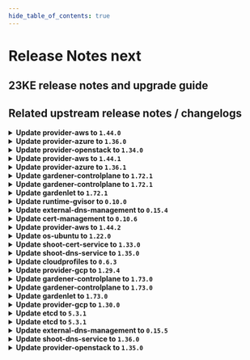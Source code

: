 ```yaml
---
hide_table_of_contents: true
---
```


# Release Notes next

## 23KE release notes and upgrade guide

## Related upstream release notes / changelogs


<details>
<summary><b>Update provider-aws to <code>1.44.0</code></b></summary>

# [gardener-extension-provider-aws]
## ✨ New Features
* *[USER]* Enable awslabs/volume-modifier-for-k8s by default ([gardener/gardener-extension-provider-aws#754](https://github.com/gardener/gardener-extension-provider-aws/pull/754), [@kon-angelo](https://github.com/kon-angelo))
* *[OPERATOR]* Flow-based infrastructure reconciliation without Terraformer ([gardener/gardener-extension-provider-aws#603](https://github.com/gardener/gardener-extension-provider-aws/pull/603), [@MartinWeindel](https://github.com/MartinWeindel))
## 🐛 Bug Fixes
* *[OPERATOR]* Allow patching events for aws-custom-route-controller ([gardener/gardener-extension-provider-aws#742](https://github.com/gardener/gardener-extension-provider-aws/pull/742), [@MartinWeindel](https://github.com/MartinWeindel))
## 📖 Documentation
* *[DEPENDENCY]* The flags which went out-of-support in MCM v0.49.0 have been cleaned up from MCM deployment yaml. ([gardener/gardener-extension-provider-aws#739](https://github.com/gardener/gardener-extension-provider-aws/pull/739), [@himanshu-kun](https://github.com/himanshu-kun))
## 🏃 Others
* *[OPERATOR]* Block public access for newly created S3 buckets. ([gardener/gardener-extension-provider-aws#738](https://github.com/gardener/gardener-extension-provider-aws/pull/738), [@shreyas-s-rao](https://github.com/shreyas-s-rao))
* *[OPERATOR]* The admission/validation component is now adapted such that it works well in garden cluster with enabled `NetworkPolicy` protection (default since `gardener/gardener@v1.71` when garden cluster is managed by `gardener-operator`). ([gardener/gardener-extension-provider-aws#747](https://github.com/gardener/gardener-extension-provider-aws/pull/747), [@rfranzke](https://github.com/rfranzke))
* *[OPERATOR]* Update go to `v1.20.4` ([gardener/gardener-extension-provider-aws#753](https://github.com/gardener/gardener-extension-provider-aws/pull/753), [@kon-angelo](https://github.com/kon-angelo))
* *[OPERATOR]* Update ebs driver to `v1.19.0` ([gardener/gardener-extension-provider-aws#754](https://github.com/gardener/gardener-extension-provider-aws/pull/754), [@kon-angelo](https://github.com/kon-angelo))
* *[OPERATOR]* The following images have been updated: ([gardener/gardener-extension-provider-aws#757](https://github.com/gardener/gardener-extension-provider-aws/pull/757), [@dkistner](https://github.com/dkistner))
  * mtu-customizer: alpine:3.16.2  → alpine:3.18.0
* *[OPERATOR]* provider-aws does now define proper `create` and `delete` timeouts for `aws_internet_gateway`. Now, these timeouts are aligned with the terraformer's timeout. Previously the timeouts were not aligned and provider-aws was not able to properly report the `aws_internet_gateway` related error. ([gardener/gardener-extension-provider-aws#761](https://github.com/gardener/gardener-extension-provider-aws/pull/761), [@ialidzhikov](https://github.com/ialidzhikov))
* *[DEPENDENCY]* The following dependency is updated: ([gardener/gardener-extension-provider-aws#749](https://github.com/gardener/gardener-extension-provider-aws/pull/749), [@shafeeqes](https://github.com/shafeeqes))
  * github.com/gardener/gardener: v1.67.1 -> v1.71.0
  * k8s.io/* : v0.26.2 -> v0.26.3
  * sigs.k8s.io/controller-runtime: v0.14.5-> v0.14.6
# [aws-custom-route-controller]
## 🏃 Others
* *[OPERATOR]* Update builder image from `golang:1.20.2` to `golang:1.20.4` ([gardener/aws-custom-route-controller#14](https://github.com/gardener/aws-custom-route-controller/pull/14), [@MartinWeindel](https://github.com/MartinWeindel))
* *[OPERATOR]* updated kubernetes dependencies from `v0.25.4` to `v0.26.4` ([gardener/aws-custom-route-controller#15](https://github.com/gardener/aws-custom-route-controller/pull/15), [@MartinWeindel](https://github.com/MartinWeindel))
* *[OPERATOR]* improved timestamp format for JSON logging; added command-line options for log level and format. ([gardener/aws-custom-route-controller#15](https://github.com/gardener/aws-custom-route-controller/pull/15), [@MartinWeindel](https://github.com/MartinWeindel))
# [machine-controller-manager]
## ⚠️ Breaking Changes
* *[OPERATOR]* Removal of the following flags (and corresponding fields in associated structs): 'machine-creation-timeout' 'machine-drain-timeout', 'machine-pv-detach-timeout', 'machine-health-timeout=10m', 'machine-safety-apiserver-statuscheck-timeout', 'machine-safety-apiserver-statuscheck-period', 'machine-safety-orphan-vms-period', 'machine-max-evict-retries', 'node-conditions', 'bootstrap-token-auth-extra-groups', 'delete-migrated-machine-class'. The MCM no longer accepts these flags since these are options handled by the Machine Controller invoked by platform specific provider launchers. ([gardener/machine-controller-manager#769](https://github.com/gardener/machine-controller-manager/pull/769), [@elankath](https://github.com/elankath))
* *[DEVELOPER]* Deletion of 'Driver.GenerateMachineClassForMigration'. Providers need to adapt to this. ([gardener/machine-controller-manager#769](https://github.com/gardener/machine-controller-manager/pull/769), [@elankath](https://github.com/elankath))
## ✨ New Features
* *[USER]* Machine object won't turn from `Pending`  to `Running` state if `node.gardener.cloud/critical-components-not-ready` taint is there on the corresponding node. ([gardener/machine-controller-manager#778](https://github.com/gardener/machine-controller-manager/pull/778), [@SimonKienzler](https://github.com/SimonKienzler))
## 🐛 Bug Fixes
* *[USER]* An edge case where all the machineSets were scaled down to zero has been dealt with. ([gardener/machine-controller-manager#803](https://github.com/gardener/machine-controller-manager/pull/803), [@himanshu-kun](https://github.com/himanshu-kun))
* *[USER]* Fix a bug in the bootstrap token creation that caused node to not be able to join the cluster due to an expired bootstrap token. ([gardener/machine-controller-manager#773](https://github.com/gardener/machine-controller-manager/pull/773), [@schrodit](https://github.com/schrodit))
* *[USER]* An edge case where all the machineSets were scaled down to zero has been dealt with. ([gardener/machine-controller-manager#804](https://github.com/gardener/machine-controller-manager/pull/804), [@himanshu-kun](https://github.com/himanshu-kun))
* *[USER]* An edge case where outdated DesiredReplicas annotation blocked a rolling update is fixed. ([gardener/machine-controller-manager#822](https://github.com/gardener/machine-controller-manager/pull/822), [@rishabh-11](https://github.com/rishabh-11))
* *[OPERATOR]* An issue causing nil pointer panic on scaleup of the machinedeployment along with trigger of rolling update, is fixed ([gardener/machine-controller-manager#817](https://github.com/gardener/machine-controller-manager/pull/817), [@himanshu-kun](https://github.com/himanshu-kun))
## 📖 Documentation
* *[DEVELOPER]* Added proposal for hot-update of resources (instance/Nic/Disk) ([gardener/machine-controller-manager#761](https://github.com/gardener/machine-controller-manager/pull/761), [@himanshu-kun](https://github.com/himanshu-kun))
## 🏃 Others
* *[OPERATOR]* `CrashloopBackoff` machines will turn to `Running` quicker ([gardener/machine-controller-manager#806](https://github.com/gardener/machine-controller-manager/pull/806), [@rishabh-11](https://github.com/rishabh-11))
* *[OPERATOR]* CVE categorization for MCM has been added. ([gardener/machine-controller-manager#791](https://github.com/gardener/machine-controller-manager/pull/791), [@dkistner](https://github.com/dkistner))
* *[DEVELOPER]* The API generation now works again. Previously the API docs was generated to a location that was ignored by git and other API docs file was maintained. ([gardener/machine-controller-manager#800](https://github.com/gardener/machine-controller-manager/pull/800), [@ialidzhikov](https://github.com/ialidzhikov))
* *[DEVELOPER]* Bump `k8s.io/*` dependencies to v1.26.2 ([gardener/machine-controller-manager#792](https://github.com/gardener/machine-controller-manager/pull/792), [@afritzler](https://github.com/afritzler))
# [machine-controller-manager-provider-aws]
## ⚠️ Breaking Changes
* *[OPERATOR]* Support for migration of machineClass is dropped by the mcm-provider ([gardener/machine-controller-manager-provider-aws#118](https://github.com/gardener/machine-controller-manager-provider-aws/pull/118), [@himanshu-kun](https://github.com/himanshu-kun))
## 🐛 Bug Fixes
* *[OPERATOR]* Fix handling of capacity reservations in `MachineClass` that prevented correct scale up ([gardener/machine-controller-manager-provider-aws#115](https://github.com/gardener/machine-controller-manager-provider-aws/pull/115), [@saley89](https://github.com/saley89))
## 🏃 Others
* *[OPERATOR]* Updated golang version to 1.20.4 ([gardener/machine-controller-manager-provider-aws#121](https://github.com/gardener/machine-controller-manager-provider-aws/pull/121), [@rishabh-11](https://github.com/rishabh-11))
* *[DEPENDENCY]* upgraded dependency: ([gardener/machine-controller-manager-provider-aws#118](https://github.com/gardener/machine-controller-manager-provider-aws/pull/118), [@himanshu-kun](https://github.com/himanshu-kun))
  * github.com/gardener/machine-controller-manager -> v0.49.1
# [terraformer]
## 🏃 Others
* *[OPERATOR]* Update alpine base image to `v3.17.3` ([gardener/terraformer#136](https://github.com/gardener/terraformer/pull/136), [@kon-angelo](https://github.com/kon-angelo))
* *[OPERATOR]* Terrafomer base image has been updated from `alpine:3.17.2` to `alpine:3.18.0` ([gardener/terraformer#137](https://github.com/gardener/terraformer/pull/137), [@MartinWeindel](https://github.com/MartinWeindel))
* *[OPERATOR]* Builder base image has been updated from `golang:1.19.6` to `golang:1.20.4` ([gardener/terraformer#137](https://github.com/gardener/terraformer/pull/137), [@MartinWeindel](https://github.com/MartinWeindel))
* *[OPERATOR]* Gardener dependency has been updated from `v1.59.1` to `v1.71.2` ([gardener/terraformer#137](https://github.com/gardener/terraformer/pull/137), [@MartinWeindel](https://github.com/MartinWeindel))

</details>

<details>
<summary><b>Update provider-azure to <code>1.36.0</code></b></summary>

# [gardener-extension-provider-azure]
## 📖 Documentation
* *[DEPENDENCY]* The flags which went out-of-support in MCM v0.49.0 have been cleaned up from MCM deployment yaml. ([gardener/gardener-extension-provider-azure#674](https://github.com/gardener/gardener-extension-provider-azure/pull/674), [@himanshu-kun](https://github.com/himanshu-kun))
## 🏃 Others
* *[OPERATOR]* The admission/validation component is now adapted such that it works well in garden cluster with enabled `NetworkPolicy` protection (default since `gardener/gardener@v1.71` when garden cluster is managed by `gardener-operator`). ([gardener/gardener-extension-provider-azure#683](https://github.com/gardener/gardener-extension-provider-azure/pull/683), [@rfranzke](https://github.com/rfranzke))
* *[OPERATOR]* The following dependency has been updated: ([gardener/gardener-extension-provider-azure#685](https://github.com/gardener/gardener-extension-provider-azure/pull/685), [@acumino](https://github.com/acumino))
  * github.com/gardener/gardener 1.67.1 -> 1.70.2
* *[OPERATOR]* Update golang to `v1.20.4` ([gardener/gardener-extension-provider-azure#690](https://github.com/gardener/gardener-extension-provider-azure/pull/690), [@kon-angelo](https://github.com/kon-angelo))
* *[OPERATOR]* Update cloud-controller-manager `v1.24.17` -> `v1.24.20` ([gardener/gardener-extension-provider-azure#691](https://github.com/gardener/gardener-extension-provider-azure/pull/691), [@kon-angelo](https://github.com/kon-angelo))
* *[OPERATOR]* Update cloud-controller-manager `v1.25.11` -> `v1.25.14` ([gardener/gardener-extension-provider-azure#691](https://github.com/gardener/gardener-extension-provider-azure/pull/691), [@kon-angelo](https://github.com/kon-angelo))
* *[OPERATOR]* Update cloud-controller-manager `v1.26.7` -> `v1.26.10` ([gardener/gardener-extension-provider-azure#691](https://github.com/gardener/gardener-extension-provider-azure/pull/691), [@kon-angelo](https://github.com/kon-angelo))
* *[OPERATOR]* Update azurefile-csi `v1.26.1` -> `v1.28.0` ([gardener/gardener-extension-provider-azure#691](https://github.com/gardener/gardener-extension-provider-azure/pull/691), [@kon-angelo](https://github.com/kon-angelo))
* *[OPERATOR]* Prevent shoot clusters from being configured with calico and overlay network as this is not supported on azure ([gardener/gardener-extension-provider-azure#669](https://github.com/gardener/gardener-extension-provider-azure/pull/669), [@ScheererJ](https://github.com/ScheererJ))
* *[OPERATOR]* Restore terraform behavior to delete the azure resource group even if it contains other resources. ([gardener/gardener-extension-provider-azure#671](https://github.com/gardener/gardener-extension-provider-azure/pull/671), [@kon-angelo](https://github.com/kon-angelo))
# [machine-controller-manager]
## ⚠️ Breaking Changes
* *[OPERATOR]* Removal of the following flags (and corresponding fields in associated structs): 'machine-creation-timeout' 'machine-drain-timeout', 'machine-pv-detach-timeout', 'machine-health-timeout=10m', 'machine-safety-apiserver-statuscheck-timeout', 'machine-safety-apiserver-statuscheck-period', 'machine-safety-orphan-vms-period', 'machine-max-evict-retries', 'node-conditions', 'bootstrap-token-auth-extra-groups', 'delete-migrated-machine-class'. The MCM no longer accepts these flags since these are options handled by the Machine Controller invoked by platform specific provider launchers. ([gardener/machine-controller-manager#769](https://github.com/gardener/machine-controller-manager/pull/769), [@elankath](https://github.com/elankath))
* *[DEVELOPER]* Deletion of 'Driver.GenerateMachineClassForMigration'. Providers need to adapt to this. ([gardener/machine-controller-manager#769](https://github.com/gardener/machine-controller-manager/pull/769), [@elankath](https://github.com/elankath))
## ✨ New Features
* *[USER]* Machine object won't turn from `Pending`  to `Running` state if `node.gardener.cloud/critical-components-not-ready` taint is there on the corresponding node. ([gardener/machine-controller-manager#778](https://github.com/gardener/machine-controller-manager/pull/778), [@SimonKienzler](https://github.com/SimonKienzler))
## 🐛 Bug Fixes
* *[USER]* An edge case where all the machineSets were scaled down to zero has been dealt with. ([gardener/machine-controller-manager#804](https://github.com/gardener/machine-controller-manager/pull/804), [@himanshu-kun](https://github.com/himanshu-kun))
* *[USER]* An edge case where outdated DesiredReplicas annotation blocked a rolling update is fixed. ([gardener/machine-controller-manager#822](https://github.com/gardener/machine-controller-manager/pull/822), [@rishabh-11](https://github.com/rishabh-11))
* *[USER]* An edge case where all the machineSets were scaled down to zero has been dealt with. ([gardener/machine-controller-manager#803](https://github.com/gardener/machine-controller-manager/pull/803), [@himanshu-kun](https://github.com/himanshu-kun))
* *[USER]* Fix a bug in the bootstrap token creation that caused node to not be able to join the cluster due to an expired bootstrap token. ([gardener/machine-controller-manager#773](https://github.com/gardener/machine-controller-manager/pull/773), [@schrodit](https://github.com/schrodit))
* *[OPERATOR]* An issue causing nil pointer panic on scaleup of the machinedeployment along with trigger of rolling update, is fixed ([gardener/machine-controller-manager#817](https://github.com/gardener/machine-controller-manager/pull/817), [@himanshu-kun](https://github.com/himanshu-kun))
## 📖 Documentation
* *[DEVELOPER]* Added proposal for hot-update of resources (instance/Nic/Disk) ([gardener/machine-controller-manager#761](https://github.com/gardener/machine-controller-manager/pull/761), [@himanshu-kun](https://github.com/himanshu-kun))
## 🏃 Others
* *[OPERATOR]* `CrashloopBackoff` machines will turn to `Running` quicker ([gardener/machine-controller-manager#806](https://github.com/gardener/machine-controller-manager/pull/806), [@rishabh-11](https://github.com/rishabh-11))
* *[OPERATOR]* CVE categorization for MCM has been added. ([gardener/machine-controller-manager#791](https://github.com/gardener/machine-controller-manager/pull/791), [@dkistner](https://github.com/dkistner))
* *[DEVELOPER]* The API generation now works again. Previously the API docs was generated to a location that was ignored by git and other API docs file was maintained. ([gardener/machine-controller-manager#800](https://github.com/gardener/machine-controller-manager/pull/800), [@ialidzhikov](https://github.com/ialidzhikov))
* *[DEVELOPER]* Bump `k8s.io/*` dependencies to v1.26.2 ([gardener/machine-controller-manager#792](https://github.com/gardener/machine-controller-manager/pull/792), [@afritzler](https://github.com/afritzler))
# [machine-controller-manager-provider-azure]
## ⚠️ Breaking Changes
* *[OPERATOR]* Support for migration of machineClass is dropped by the mcm-provider ([gardener/machine-controller-manager-provider-azure#96](https://github.com/gardener/machine-controller-manager-provider-azure/pull/96), [@himanshu-kun](https://github.com/himanshu-kun))
## 🏃 Others
* *[USER]* Updated golang version to 1.20.4 ([gardener/machine-controller-manager-provider-azure#99](https://github.com/gardener/machine-controller-manager-provider-azure/pull/99), [@rishabh-11](https://github.com/rishabh-11))
* *[OPERATOR]* CVE categorization for mcm-provider-azure has been added. ([gardener/machine-controller-manager-provider-azure#82](https://github.com/gardener/machine-controller-manager-provider-azure/pull/82), [@dkistner](https://github.com/dkistner))
* *[OPERATOR]* removed the use of `defer` in printing logs for resource creation methods ([gardener/machine-controller-manager-provider-azure#87](https://github.com/gardener/machine-controller-manager-provider-azure/pull/87), [@rishabh-11](https://github.com/rishabh-11))
* *[DEPENDENCY]* upgraded dependency: ([gardener/machine-controller-manager-provider-azure#96](https://github.com/gardener/machine-controller-manager-provider-azure/pull/96), [@himanshu-kun](https://github.com/himanshu-kun))
  * github.com/gardener/machine-controller-manager -> v0.49.1
## 📰 Noteworthy
* *[USER]* Fixed VM creation and update when `sshAccess` is disabled. ([gardener/machine-controller-manager-provider-azure#80](https://github.com/gardener/machine-controller-manager-provider-azure/pull/80), [@AleksandarSavchev](https://github.com/AleksandarSavchev))
# [terraformer]
## 🏃 Others
* *[OPERATOR]* Update alpine base image to `v3.17.3` ([gardener/terraformer#136](https://github.com/gardener/terraformer/pull/136), [@kon-angelo](https://github.com/kon-angelo))
* *[OPERATOR]* Terrafomer base image has been updated from `alpine:3.17.2` to `alpine:3.18.0` ([gardener/terraformer#137](https://github.com/gardener/terraformer/pull/137), [@MartinWeindel](https://github.com/MartinWeindel))
* *[OPERATOR]* Builder base image has been updated from `golang:1.19.6` to `golang:1.20.4` ([gardener/terraformer#137](https://github.com/gardener/terraformer/pull/137), [@MartinWeindel](https://github.com/MartinWeindel))
* *[OPERATOR]* Gardener dependency has been updated from `v1.59.1` to `v1.71.2` ([gardener/terraformer#137](https://github.com/gardener/terraformer/pull/137), [@MartinWeindel](https://github.com/MartinWeindel))

</details>

<details>
<summary><b>Update provider-openstack to <code>1.34.0</code></b></summary>

# [gardener-extension-provider-openstack]
## 🐛 Bug Fixes
* *[USER]* Allow changing share network section in `InfrastructureConfig` for existing cluster. ([gardener/gardener-extension-provider-openstack#633](https://github.com/gardener/gardener-extension-provider-openstack/pull/633), [@MartinWeindel](https://github.com/MartinWeindel))
* *[OPERATOR]* Add missing network policy labels to extension controller pod template ([gardener/gardener-extension-provider-openstack#607](https://github.com/gardener/gardener-extension-provider-openstack/pull/607), [@afritzler](https://github.com/afritzler))
## 📖 Documentation
* *[DEPENDENCY]* The flags which went out-of-support in MCM v0.49.0 have been cleaned up from MCM deployment yaml. ([gardener/gardener-extension-provider-openstack#610](https://github.com/gardener/gardener-extension-provider-openstack/pull/610), [@himanshu-kun](https://github.com/himanshu-kun))
## 🏃 Others
* *[OPERATOR]* Add topology awareness support for Manila ([gardener/gardener-extension-provider-openstack#613](https://github.com/gardener/gardener-extension-provider-openstack/pull/613), [@kon-angelo](https://github.com/kon-angelo))
* *[OPERATOR]* Add observability configuration for Manila CSI Driver. ([gardener/gardener-extension-provider-openstack#614](https://github.com/gardener/gardener-extension-provider-openstack/pull/614), [@kon-angelo](https://github.com/kon-angelo))
* *[OPERATOR]* The admission/validation component is now adapted such that it works well in garden cluster with enabled `NetworkPolicy` protection (default since `gardener/gardener@v1.71` when garden cluster is managed by `gardener-operator`). ([gardener/gardener-extension-provider-openstack#620](https://github.com/gardener/gardener-extension-provider-openstack/pull/620), [@rfranzke](https://github.com/rfranzke))
* *[OPERATOR]* Restrict security group ingress port-range to kubernetes node-port range ([gardener/gardener-extension-provider-openstack#621](https://github.com/gardener/gardener-extension-provider-openstack/pull/621), [@tedteng](https://github.com/tedteng))
* *[OPERATOR]* add a bastion ingress rule in the worker node security group to establish the ssh connection to fit different networks. ([gardener/gardener-extension-provider-openstack#621](https://github.com/gardener/gardener-extension-provider-openstack/pull/621), [@tedteng](https://github.com/tedteng))
* *[OPERATOR]* The bastion with try to reserve Floating IPs from the router's external subnet ([gardener/gardener-extension-provider-openstack#623](https://github.com/gardener/gardener-extension-provider-openstack/pull/623), [@kon-angelo](https://github.com/kon-angelo))
* *[OPERATOR]* Update golang to `v1.20.4` ([gardener/gardener-extension-provider-openstack#627](https://github.com/gardener/gardener-extension-provider-openstack/pull/627), [@kon-angelo](https://github.com/kon-angelo))
* *[DEPENDENCY]* The following dependency is updated: ([gardener/gardener-extension-provider-openstack#624](https://github.com/gardener/gardener-extension-provider-openstack/pull/624), [@shafeeqes](https://github.com/shafeeqes))
  * github.com/gardener/gardener: v1.67.1 -> v1.71.0
  * k8s.io/* : v0.26.2 -> v0.26.3
  * sigs.k8s.io/controller-runtime: v0.14.5-> v0.14.6
# [machine-controller-manager]
## ⚠️ Breaking Changes
* *[USER]* `node` field is removed from machine status. controller will now depend on the node label which already was present in the machine object's metadata. If you(or your controller) are dependent on the `status.node` field of the machine object, then kindly use `node` label under `.metadata.labels` ([gardener/machine-controller-manager#745](https://github.com/gardener/machine-controller-manager/pull/745), [@rishabh-11](https://github.com/rishabh-11))
* *[OPERATOR]* Removal of the following flags (and corresponding fields in associated structs): 'machine-creation-timeout' 'machine-drain-timeout', 'machine-pv-detach-timeout', 'machine-health-timeout=10m', 'machine-safety-apiserver-statuscheck-timeout', 'machine-safety-apiserver-statuscheck-period', 'machine-safety-orphan-vms-period', 'machine-max-evict-retries', 'node-conditions', 'bootstrap-token-auth-extra-groups', 'delete-migrated-machine-class'. The MCM no longer accepts these flags since these are options handled by the Machine Controller invoked by platform specific provider launchers. ([gardener/machine-controller-manager#769](https://github.com/gardener/machine-controller-manager/pull/769), [@elankath](https://github.com/elankath))
* *[DEVELOPER]* Deletion of 'Driver.GenerateMachineClassForMigration'. Providers need to adapt to this. ([gardener/machine-controller-manager#769](https://github.com/gardener/machine-controller-manager/pull/769), [@elankath](https://github.com/elankath))
## ✨ New Features
* *[USER]* Machine object won't turn from `Pending`  to `Running` state if `node.gardener.cloud/critical-components-not-ready` taint is there on the corresponding node. ([gardener/machine-controller-manager#778](https://github.com/gardener/machine-controller-manager/pull/778), [@SimonKienzler](https://github.com/SimonKienzler))
* *[USER]* MachineDeployment would now have `Progressing` condition even when no progress Deadline is specified. This condition would never go to the reason `ProgressDeadlineExceeded` in that case. ([gardener/machine-controller-manager#762](https://github.com/gardener/machine-controller-manager/pull/762), [@himanshu-kun](https://github.com/himanshu-kun))
* *[OPERATOR]* Using `kubectl get machines` will display `Node` of the corresponding machine as a column. If `-owide` flag is used then the corresponding `ProviderID` will also be displayed. ([gardener/machine-controller-manager#746](https://github.com/gardener/machine-controller-manager/pull/746), [@rishabh-11](https://github.com/rishabh-11))
* *[OPERATOR]* Added new short names for machine(mc), machineClass(mcc), machineDeployment(mcd), and machineSet(mcs) resources. ([gardener/machine-controller-manager#749](https://github.com/gardener/machine-controller-manager/pull/749), [@rishabh-11](https://github.com/rishabh-11))
## 🐛 Bug Fixes
* *[USER]* An edge case where all the machineSets were scaled down to zero has been dealt with. ([gardener/machine-controller-manager#803](https://github.com/gardener/machine-controller-manager/pull/803), [@himanshu-kun](https://github.com/himanshu-kun))
* *[USER]* Fix a bug in the bootstrap token creation that caused node to not be able to join the cluster due to an expired bootstrap token. ([gardener/machine-controller-manager#773](https://github.com/gardener/machine-controller-manager/pull/773), [@schrodit](https://github.com/schrodit))
* *[USER]* Fix a bug in the bootstrap token creation that caused node to not be able to join the cluster due to an expired bootstrap token. ([gardener/machine-controller-manager#777](https://github.com/gardener/machine-controller-manager/pull/777), [@himanshu-kun](https://github.com/himanshu-kun))
* *[USER]* An edge case where all the machineSets were scaled down to zero has been dealt with. ([gardener/machine-controller-manager#804](https://github.com/gardener/machine-controller-manager/pull/804), [@himanshu-kun](https://github.com/himanshu-kun))
* *[USER]* An edge case where outdated DesiredReplicas annotation blocked a rolling update is fixed. ([gardener/machine-controller-manager#822](https://github.com/gardener/machine-controller-manager/pull/822), [@rishabh-11](https://github.com/rishabh-11))
* *[OPERATOR]* An issue causing nil pointer panic on scaleup of the machinedeployment along with trigger of rolling update, is fixed ([gardener/machine-controller-manager#817](https://github.com/gardener/machine-controller-manager/pull/817), [@himanshu-kun](https://github.com/himanshu-kun))
## 📖 Documentation
* *[DEVELOPER]* Added proposal for hot-update of resources (instance/Nic/Disk) ([gardener/machine-controller-manager#761](https://github.com/gardener/machine-controller-manager/pull/761), [@himanshu-kun](https://github.com/himanshu-kun))
## 🏃 Others
* *[USER]* Updated golang version to v1.19.2 ([gardener/machine-controller-manager#753](https://github.com/gardener/machine-controller-manager/pull/753), [@rishabh-11](https://github.com/rishabh-11))
* *[USER]* If during a rolling update scale-up is done, MCM scales up only the new machineSet, while in case of scale-down the scale-down amount is split among old machineSets, in proportion to their sizes. ([gardener/machine-controller-manager#765](https://github.com/gardener/machine-controller-manager/pull/765), [@himanshu-kun](https://github.com/himanshu-kun))
* *[OPERATOR]* `CrashloopBackoff` machines will turn to `Running` quicker ([gardener/machine-controller-manager#806](https://github.com/gardener/machine-controller-manager/pull/806), [@rishabh-11](https://github.com/rishabh-11))
* *[OPERATOR]* CVE categorization for MCM has been added. ([gardener/machine-controller-manager#791](https://github.com/gardener/machine-controller-manager/pull/791), [@dkistner](https://github.com/dkistner))
* *[DEVELOPER]* The API generation now works again. Previously the API docs was generated to a location that was ignored by git and other API docs file was maintained. ([gardener/machine-controller-manager#800](https://github.com/gardener/machine-controller-manager/pull/800), [@ialidzhikov](https://github.com/ialidzhikov))
* *[DEVELOPER]* Bump `k8s.io/*` dependencies to v1.26.2 ([gardener/machine-controller-manager#792](https://github.com/gardener/machine-controller-manager/pull/792), [@afritzler](https://github.com/afritzler))
* *[DEVELOPER]* go version updated to 1.19.4 in pipeline and Dockerfile ([gardener/machine-controller-manager#766](https://github.com/gardener/machine-controller-manager/pull/766), [@himanshu-kun](https://github.com/himanshu-kun))
# [machine-controller-manager-provider-openstack]
## ⚠️ Breaking Changes
* *[OPERATOR]* Support for migration of machineClass is dropped by the mcm-provider ([gardener/machine-controller-manager-provider-openstack#89](https://github.com/gardener/machine-controller-manager-provider-openstack/pull/89), [@kon-angelo](https://github.com/kon-angelo))
## 🏃 Others
* *[USER]* Updated golang version to v1.19.4 ([gardener/machine-controller-manager-provider-openstack#75](https://github.com/gardener/machine-controller-manager-provider-openstack/pull/75), [@rishabh-11](https://github.com/rishabh-11))
* *[USER]* Update golang to `v1.20.4` ([gardener/machine-controller-manager-provider-openstack#90](https://github.com/gardener/machine-controller-manager-provider-openstack/pull/90), [@kon-angelo](https://github.com/kon-angelo))
* *[OPERATOR]* CVE categorization for mcm-provider-openstack has been added. ([gardener/machine-controller-manager-provider-openstack#81](https://github.com/gardener/machine-controller-manager-provider-openstack/pull/81), [@dkistner](https://github.com/dkistner))
* *[DEPENDENCY]* Revendor gardener to `v1.69.3` ([gardener/machine-controller-manager-provider-openstack#89](https://github.com/gardener/machine-controller-manager-provider-openstack/pull/89), [@kon-angelo](https://github.com/kon-angelo))
* *[DEPENDENCY]* Revendor MCM to `v0.49.0` ([gardener/machine-controller-manager-provider-openstack#89](https://github.com/gardener/machine-controller-manager-provider-openstack/pull/89), [@kon-angelo](https://github.com/kon-angelo))
* *[DEPENDENCY]* upgraded dependency: ([gardener/machine-controller-manager-provider-openstack#92](https://github.com/gardener/machine-controller-manager-provider-openstack/pull/92), [@himanshu-kun](https://github.com/himanshu-kun))
  * github.com/gardener/machine-controller-manager -> v0.49.1
# [terraformer]
## 🏃 Others
* *[OPERATOR]* Update alpine base image to `v3.17.3` ([gardener/terraformer#136](https://github.com/gardener/terraformer/pull/136), [@kon-angelo](https://github.com/kon-angelo))
* *[OPERATOR]* Terrafomer base image has been updated from `alpine:3.17.2` to `alpine:3.18.0` ([gardener/terraformer#137](https://github.com/gardener/terraformer/pull/137), [@MartinWeindel](https://github.com/MartinWeindel))
* *[OPERATOR]* Builder base image has been updated from `golang:1.19.6` to `golang:1.20.4` ([gardener/terraformer#137](https://github.com/gardener/terraformer/pull/137), [@MartinWeindel](https://github.com/MartinWeindel))
* *[OPERATOR]* Gardener dependency has been updated from `v1.59.1` to `v1.71.2` ([gardener/terraformer#137](https://github.com/gardener/terraformer/pull/137), [@MartinWeindel](https://github.com/MartinWeindel))

</details>

<details>
<summary><b>Update provider-aws to <code>1.44.1</code></b></summary>

# [gardener-extension-provider-aws]
## 🐛 Bug Fixes
* *[OPERATOR]* Fix the name of the aws-csi-volume-modifier container the in the respective VPA resource. ([gardener/gardener-extension-provider-aws#764](https://github.com/gardener/gardener-extension-provider-aws/pull/764), [@kon-angelo](https://github.com/kon-angelo))

</details>

<details>
<summary><b>Update provider-azure to <code>1.36.1</code></b></summary>

# [gardener-extension-provider-azure]
## 🏃 Others
* *[OPERATOR]* Add calico scheme to azure-validator. ([gardener/gardener-extension-provider-azure#697](https://github.com/gardener/gardener-extension-provider-azure/pull/697), [@kon-angelo](https://github.com/kon-angelo))

</details>

<details>
<summary><b>Update gardener-controlplane to <code>1.72.1</code></b></summary>

# [gardener]
## 🐛 Bug Fixes
* *[USER]* Webhooks remediator sets the timeoutSeonds to 3 seconds for webhook affecting lease resources in `kube-system` namespace only if there is no objectSelector provided in webhook. ([gardener/gardener#8045](https://github.com/gardener/gardener/pull/8045), [@gardener-ci-robot](https://github.com/gardener-ci-robot))
* *[OPERATOR]* A bug has been fixed in the [HighAvailabilityConfig-Webhook](https://github.com/gardener/gardener/blob/master/docs/concepts/resource-manager.md#high-availability-config) which caused duplicated entries for zone affinities. ([gardener/gardener#8049](https://github.com/gardener/gardener/pull/8049), [@gardener-ci-robot](https://github.com/gardener-ci-robot))
## 🏃 Others
* *[OPERATOR]* The worker count for the [NetworkPolicy controller](https://github.com/gardener/gardener/blob/master/docs/concepts/resource-manager.md#networkpolicy-controller) in GRM was increased to `20`. This is necessary to create and update `NetworkPolicies` in time, esp. on larger seed clusters. ([gardener/gardener#8044](https://github.com/gardener/gardener/pull/8044), [@timuthy](https://github.com/timuthy))

</details>

<details>
<summary><b>Update gardener-controlplane to <code>1.72.1</code></b></summary>

# [gardener]
## 🐛 Bug Fixes
* *[USER]* Webhooks remediator sets the timeoutSeonds to 3 seconds for webhook affecting lease resources in `kube-system` namespace only if there is no objectSelector provided in webhook. ([gardener/gardener#8045](https://github.com/gardener/gardener/pull/8045), [@gardener-ci-robot](https://github.com/gardener-ci-robot))
* *[OPERATOR]* A bug has been fixed in the [HighAvailabilityConfig-Webhook](https://github.com/gardener/gardener/blob/master/docs/concepts/resource-manager.md#high-availability-config) which caused duplicated entries for zone affinities. ([gardener/gardener#8049](https://github.com/gardener/gardener/pull/8049), [@gardener-ci-robot](https://github.com/gardener-ci-robot))
## 🏃 Others
* *[OPERATOR]* The worker count for the [NetworkPolicy controller](https://github.com/gardener/gardener/blob/master/docs/concepts/resource-manager.md#networkpolicy-controller) in GRM was increased to `20`. This is necessary to create and update `NetworkPolicies` in time, esp. on larger seed clusters. ([gardener/gardener#8044](https://github.com/gardener/gardener/pull/8044), [@timuthy](https://github.com/timuthy))

</details>

<details>
<summary><b>Update gardenlet to <code>1.72.1</code></b></summary>

# [gardener]
## 🐛 Bug Fixes
* *[USER]* Webhooks remediator sets the timeoutSeonds to 3 seconds for webhook affecting lease resources in `kube-system` namespace only if there is no objectSelector provided in webhook. ([gardener/gardener#8045](https://github.com/gardener/gardener/pull/8045), [@gardener-ci-robot](https://github.com/gardener-ci-robot))
* *[OPERATOR]* A bug has been fixed in the [HighAvailabilityConfig-Webhook](https://github.com/gardener/gardener/blob/master/docs/concepts/resource-manager.md#high-availability-config) which caused duplicated entries for zone affinities. ([gardener/gardener#8049](https://github.com/gardener/gardener/pull/8049), [@gardener-ci-robot](https://github.com/gardener-ci-robot))
## 🏃 Others
* *[OPERATOR]* The worker count for the [NetworkPolicy controller](https://github.com/gardener/gardener/blob/master/docs/concepts/resource-manager.md#networkpolicy-controller) in GRM was increased to `20`. This is necessary to create and update `NetworkPolicies` in time, esp. on larger seed clusters. ([gardener/gardener#8044](https://github.com/gardener/gardener/pull/8044), [@timuthy](https://github.com/timuthy))

</details>

<details>
<summary><b>Update runtime-gvisor to <code>0.10.0</code></b></summary>

# [gardener-extension-runtime-gvisor]
## 🐛 Bug Fixes
* *[OPERATOR]* The stale healthcheck conditions from the `runtime-gvisor` extension are now properly cleaned up. ([gardener/gardener-extension-runtime-gvisor#79](https://github.com/gardener/gardener-extension-runtime-gvisor/pull/79), [@shafeeqes](https://github.com/shafeeqes))
## 🏃 Others
* *[OPERATOR]* Added NoExecute/NoSchedule tolerations to the gvisor daemonset to prevent reporting of `misscheduled` pods on node scale-down operations. ([gardener/gardener-extension-runtime-gvisor#81](https://github.com/gardener/gardener-extension-runtime-gvisor/pull/81), [@bd3lage](https://github.com/bd3lage))
* *[OPERATOR]* The gVisor runtime extension is now built with Golang 1.20 and uses Gardener 1.70.2 libraries. ([gardener/gardener-extension-runtime-gvisor#83](https://github.com/gardener/gardener-extension-runtime-gvisor/pull/83), [@MrBatschner](https://github.com/MrBatschner))
* *[DEPENDENCY]* The following dependency is updated: ([gardener/gardener-extension-runtime-gvisor#79](https://github.com/gardener/gardener-extension-runtime-gvisor/pull/79), [@shafeeqes](https://github.com/shafeeqes))
  * github.com/gardener/gardener: v1.65.0 -> v1.65.3

</details>

<details>
<summary><b>Update external-dns-management to <code>0.15.4</code></b></summary>

# [external-dns-management]
## 🏃 Others
* *[OPERATOR]* The Helm chart is now adapted such that it works well in garden cluster with enabled `NetworkPolicy` protection (default since `gardener/gardener@v1.71` when garden cluster is managed by `gardener-operator`). ([gardener/external-dns-management#306](https://github.com/gardener/external-dns-management/pull/306), [@rfranzke](https://github.com/rfranzke))
* *[OPERATOR]* Bump builder image from `golang:1.20.4` to `golang:1.20.5` ([gardener/external-dns-management#308](https://github.com/gardener/external-dns-management/pull/308), [@MartinWeindel](https://github.com/MartinWeindel))

</details>

<details>
<summary><b>Update cert-management to <code>0.10.6</code></b></summary>

# [cert-management]
## ✨ New Features
* *[OPERATOR]* Added metrics named `cert_management_cert_object_expire` for certificate expiration date. ([gardener/cert-management#131](https://github.com/gardener/cert-management/pull/131), [@MartinWeindel](https://github.com/MartinWeindel))
## 🏃 Others
* *[OPERATOR]* The Helm chart is now adapted such that it works well in garden cluster with enabled `NetworkPolicy` protection (default since `gardener/gardener@v1.71` when garden cluster is managed by `gardener-operator`). ([gardener/cert-management#128](https://github.com/gardener/cert-management/pull/128), [@rfranzke](https://github.com/rfranzke))
* *[OPERATOR]* Updated golang builder image from version `1.20.4` to `1.20.5`. ([gardener/cert-management#131](https://github.com/gardener/cert-management/pull/131), [@MartinWeindel](https://github.com/MartinWeindel))

</details>

<details>
<summary><b>Update provider-aws to <code>1.44.2</code></b></summary>

# [gardener-extension-provider-aws]
## 🐛 Bug Fixes
* *[OPERATOR]* Handle S3 bucket policy IAM ARN for China and GovCloud (US) regions. ([gardener/gardener-extension-provider-aws#769](https://github.com/gardener/gardener-extension-provider-aws/pull/769), [@kon-angelo](https://github.com/kon-angelo))

</details>

<details>
<summary><b>Update os-ubuntu to <code>1.22.0</code></b></summary>

# [gardener-extension-os-ubuntu]
## 🏃 Others
* *[OPERATOR]* The Ubuntu OS extension is now built with Golang 1.20 and uses Gardener 1.70.2 libraries. ([gardener/gardener-extension-os-ubuntu#81](https://github.com/gardener/gardener-extension-os-ubuntu/pull/81), [@MrBatschner](https://github.com/MrBatschner))

</details>

<details>
<summary><b>Update shoot-cert-service to <code>1.33.0</code></b></summary>

# [gardener-extension-shoot-cert-service]
## ✨ New Features
* *[USER]* The `shoot-cert-service` extension now supports workerless `Shoot`s. ([gardener/gardener-extension-shoot-cert-service#164](https://github.com/gardener/gardener-extension-shoot-cert-service/pull/164), [@acumino](https://github.com/acumino))
## 🏃 Others
* *[OPERATOR]* Add dashboard panel for certificate object expire date. ([gardener/gardener-extension-shoot-cert-service#166](https://github.com/gardener/gardener-extension-shoot-cert-service/pull/166), [@MartinWeindel](https://github.com/MartinWeindel))
* *[OPERATOR]* Updated golang from version `1.20.4` to `1.20.5`. ([gardener/gardener-extension-shoot-cert-service#166](https://github.com/gardener/gardener-extension-shoot-cert-service/pull/166), [@MartinWeindel](https://github.com/MartinWeindel))
* *[OPERATOR]* Old and obsolete logging configurations are cleaned up. ([gardener/gardener-extension-shoot-cert-service#168](https://github.com/gardener/gardener-extension-shoot-cert-service/pull/168), [@vlvasilev](https://github.com/vlvasilev))
* *[DEPENDENCY]* The following dependency is updated: ([gardener/gardener-extension-shoot-cert-service#164](https://github.com/gardener/gardener-extension-shoot-cert-service/pull/164), [@acumino](https://github.com/acumino))
  * github.com/gardener/gardener: v1.65.3 -> v1.71.0
  * k8s.io/* : v0.26.1 -> v0.26.3
  * sigs.k8s.io/controller-runtime: v0.14.4-> v0.14.6
# [cert-management]
## ✨ New Features
* *[OPERATOR]* Added metrics named `cert_management_cert_object_expire` for certificate expiration date. ([gardener/cert-management#131](https://github.com/gardener/cert-management/pull/131), [@MartinWeindel](https://github.com/MartinWeindel))
## 🏃 Others
* *[OPERATOR]* The Helm chart is now adapted such that it works well in garden cluster with enabled `NetworkPolicy` protection (default since `gardener/gardener@v1.71` when garden cluster is managed by `gardener-operator`). ([gardener/cert-management#128](https://github.com/gardener/cert-management/pull/128), [@rfranzke](https://github.com/rfranzke))
* *[OPERATOR]* Updated golang builder image from version `1.20.4` to `1.20.5`. ([gardener/cert-management#131](https://github.com/gardener/cert-management/pull/131), [@MartinWeindel](https://github.com/MartinWeindel))

</details>

<details>
<summary><b>Update shoot-dns-service to <code>1.35.0</code></b></summary>

# [gardener-extension-shoot-dns-service]
## 🏃 Others
* *[OPERATOR]* Update golang image from version `1.20.4` to `1.20.5`. ([gardener/gardener-extension-shoot-dns-service#214](https://github.com/gardener/gardener-extension-shoot-dns-service/pull/214), [@MartinWeindel](https://github.com/MartinWeindel))
* *[OPERATOR]* Old and obsolete logging configurations are cleaned up. ([gardener/gardener-extension-shoot-dns-service#215](https://github.com/gardener/gardener-extension-shoot-dns-service/pull/215), [@vlvasilev](https://github.com/vlvasilev))
# [external-dns-management]
## 🏃 Others
* *[OPERATOR]* The Helm chart is now adapted such that it works well in garden cluster with enabled `NetworkPolicy` protection (default since `gardener/gardener@v1.71` when garden cluster is managed by `gardener-operator`). ([gardener/external-dns-management#306](https://github.com/gardener/external-dns-management/pull/306), [@rfranzke](https://github.com/rfranzke))
* *[OPERATOR]* Bump builder image from `golang:1.20.4` to `golang:1.20.5` ([gardener/external-dns-management#308](https://github.com/gardener/external-dns-management/pull/308), [@MartinWeindel](https://github.com/MartinWeindel))

</details>

<details>
<summary><b>Update cloudprofiles to <code>0.6.3</code></b></summary>

## What's Changed
* Deprecates old versions automatically (instead of removing) by @23t-machine-user in https://github.com/gardener-community/cloudprofiles/pull/24


**Full Changelog**: https://github.com/gardener-community/cloudprofiles/compare/0.6.2...0.6.3

</details>

<details>
<summary><b>Update provider-gcp to <code>1.29.4</code></b></summary>

# [gardener-extension-provider-gcp]
## 🏃 Others
* *[OPERATOR]* The following dependencies were updated: ([gardener/gardener-extension-provider-gcp#620](https://github.com/gardener/gardener-extension-provider-gcp/pull/620), [@vpnachev](https://github.com/vpnachev))
  * registry.k8s.io/cloud-provider-gcp/gcp-compute-persistent-disk-csi-driver v1.9.4 -> v1.9.5

</details>

<details>
<summary><b>Update gardener-controlplane to <code>1.73.0</code></b></summary>

# [gardener]
## ⚠️ Breaking Changes
* *[OPERATOR]* The field `.spec.secretRef` in the `Seed` API has been deprecated and will be removed in a future release of Gardener. ([gardener/gardener#8064](https://github.com/gardener/gardener/pull/8064), [@acumino](https://github.com/acumino))
* *[OPERATOR]* Before upgrading to this gardener version, operators should configure `gardener-apiserver` to encrypt the `internalsecrets.core.gardener.cloud` resource in etcd. ([gardener/gardener#8078](https://github.com/gardener/gardener/pull/8078), [@timebertt](https://github.com/timebertt))
* *[OPERATOR]* The GA-ed feature gates `SeedChange` and `CopyEtcdBackupsDuringControlPlaneMigration` have been removed. ([gardener/gardener#8008](https://github.com/gardener/gardener/pull/8008), [@rfranzke](https://github.com/rfranzke))
* *[OPERATOR]* The feature gates `FullNetworkPolicies` and `HAControlPlanes` have been promoted to GA and are now locked to "unconditionally enabled". ([gardener/gardener#8008](https://github.com/gardener/gardener/pull/8008), [@rfranzke](https://github.com/rfranzke))
* *[OPERATOR]* The deprecated feature gate `APIServerSNI` has been removed. ([gardener/gardener#8062](https://github.com/gardener/gardener/pull/8062), [@rfranzke](https://github.com/rfranzke))
* *[DEVELOPER]* Functions `controllerutils.GetAndCreateOrMergePatch`, `controllerutils.GetAndCreateOrStrategicMergePatch`, `controllerutils.CreateOrGetAndMergePatch` and `controllerutils.CreateOrGetAndStrategicMergePatch` were incompatibly changed and now accept a `controllerutils.PatchOption` instead of `client.MergeFromOption`. ([gardener/gardener#8043](https://github.com/gardener/gardener/pull/8043), [@timuthy](https://github.com/timuthy))
  * If your controllers use one of these functions with `client.MergeFromOption`, you should update it to `controllerutils.PatchOption`.
  * The `controllerutils.PatchOption` can hold two options today:
  * `client.MergeFromOption` which is passed to the underlying patch function.
  * `controllerutils.SkipEmptyPatch` which prevents sending empty patches (`{}`).
## ✨ New Features
* *[OPERATOR]* A new alpha feature gate `DisableScalingClassesForShoots` has been introduced on `gardenlet`. If turned on, initial resource requests for `kube-apiserver`s of shoot clusters running on seed clusters which enable the `HVPA` feature gate are assigned statically and no longer by a scaling class determined by maximum node count. This helps to reduce resource waste for clusters with little usage. ([gardener/gardener#8003](https://github.com/gardener/gardener/pull/8003), [@voelzmo](https://github.com/voelzmo))
* *[OPERATOR]* A new alpha feature gate named `MachineControllerManagerDeployment` has been introduced in `gardenlet`. Only enable it when all registered provider extensions in your landscape support this feature. ([gardener/gardener#8018](https://github.com/gardener/gardener/pull/8018), [@rfranzke](https://github.com/rfranzke))
* *[OPERATOR]* gardener-apiserver now exposes a new `core.gardener.cloud/v1beta1.InternalSecret` API, see the [documentation](https://github.com/gardener/gardener/blob/master/docs/concepts/apiserver.md#internalsecrets) for more information. ([gardener/gardener#8025](https://github.com/gardener/gardener/pull/8025), [@timebertt](https://github.com/timebertt))
* *[OPERATOR]* The `gardenlet`'s `ManagedSeed` controller now cleans up the referred seed secret when `.spec.secretRef` is unset in the seed template. ([gardener/gardener#8039](https://github.com/gardener/gardener/pull/8039), [@shafeeqes](https://github.com/shafeeqes))
* *[DEVELOPER]* It is now easier to annotate `Service`s related to extensions serving webhook handlers that must be reached by `kube-apiserver`s running in separate namespaces such that the respective network traffic gets allowed. Please refer to [this guide](https://github.com/gardener/gardener/blob/master/docs/usage/network_policies.md#webhook-servers) for all information. Extensions serving shoot webhook should make use of this new approach - the old functionality deploying dedicated `NetworkPolicy`s is deprecated and will be removed in the future. ([gardener/gardener#8076](https://github.com/gardener/gardener/pull/8076), [@rfranzke](https://github.com/rfranzke))
* *[DEVELOPER]* `gardenlet`'s `ControllerInstallation` controller now populates the feature gate of `gardenlet` via the Helm values to extensions when they are getting installed. The information is populated via the `.gardener.gardenlet.featureGates` key. It contains a map whose keys are feature gates names and whose values are booleans (depicting the enablement status). ([gardener/gardener#8011](https://github.com/gardener/gardener/pull/8011), [@rfranzke](https://github.com/rfranzke))
* *[DEVELOPER]* Provider extensions should be adapted such that they only inject their provider-specific `machine-controller-manager` sidecar container into the `machine-controller-manager` deployment instead of managing the full deployment themselves. In the future, `gardenlet` will take over managing it. Please see https://github.com/gardener/gardener/pull/8019 for an example how `provider-local` was adapted and replicate it for your provider extensions. ([gardener/gardener#8018](https://github.com/gardener/gardener/pull/8018), [@rfranzke](https://github.com/rfranzke))
* *[DEVELOPER]* Provider extensions should be adapted such that they no longer perform health checks specific to the `machine-controller-manager` deployment or the machines/nodes. In the future, `gardenlet` will take over performing these checks. Please see https://github.com/gardener/gardener/pull/8019 for an example how `provider-local` was adapted and replicate it for your provider extensions. ([gardener/gardener#8056](https://github.com/gardener/gardener/pull/8056), [@rfranzke](https://github.com/rfranzke))
## 🐛 Bug Fixes
* *[USER]* A bug causing the shoot provider label in the infrastructure secret to not get cleaned up is now fixed. ([gardener/gardener#7994](https://github.com/gardener/gardener/pull/7994), [@shafeeqes](https://github.com/shafeeqes))
* *[USER]* Webhooks remediator sets the timeoutSeonds to 3 seconds for webhook affecting lease resources in `kube-system` namespace only if there is no objectSelector provided in webhook. ([gardener/gardener#8034](https://github.com/gardener/gardener/pull/8034), [@acumino](https://github.com/acumino))
* *[OPERATOR]* A bug has been fixed in the `garden/fluent-bit` that caused a failure in creating `networkpolicies` for scraping metrics. ([gardener/gardener#8069](https://github.com/gardener/gardener/pull/8069), [@timuthy](https://github.com/timuthy))
* *[OPERATOR]* A bug has been fixed in the [HighAvailabilityConfig-Webhook](https://github.com/gardener/gardener/blob/master/docs/concepts/resource-manager.md#high-availability-config) which caused duplicated entries for zone affinities. ([gardener/gardener#8042](https://github.com/gardener/gardener/pull/8042), [@timuthy](https://github.com/timuthy))
* *[OPERATOR]* The `terraformer` library will now skip deletion of the Terraformer pod when the request context has been canceled. This change aims to prevent inconsistencies in Terraform state by attempting to allow uninterrupted execution of healthy Terraformer pods. ([gardener/gardener#8059](https://github.com/gardener/gardener/pull/8059), [@kon-angelo](https://github.com/kon-angelo))
* *[DEVELOPER]* `pkg/resourcemanager/controller/garbagecollector/references.InjectAnnotations` now also handles `pods.spec.imagePullSecrets`. ([gardener/gardener#8028](https://github.com/gardener/gardener/pull/8028), [@vpnachev](https://github.com/vpnachev))
## 🏃 Others
* *[OPERATOR]* The shoot namespace in seeds is redeployed during shoot deletion to update the zones in use. ([gardener/gardener#8079](https://github.com/gardener/gardener/pull/8079), [@timuthy](https://github.com/timuthy))
* *[OPERATOR]* `nginx-ingress-controller-seed` image is updated to `v1.8.0` for `1.24.x+` seeds. ([gardener/gardener#8021](https://github.com/gardener/gardener/pull/8021), [@shafeeqes](https://github.com/shafeeqes))
* *[OPERATOR]* The following image is updated: ([gardener/gardener#8029](https://github.com/gardener/gardener/pull/8029), [@nickytd](https://github.com/nickytd))
  * quay.io/brancz/kube-rbac-proxy: v0.14.0 -> v0.14.2
* *[OPERATOR]* The worker count for the [NetworkPolicy controller](https://github.com/gardener/gardener/blob/master/docs/concepts/resource-manager.md#networkpolicy-controller) in GRM was increased to `20`. This is necessary to create and update `NetworkPolicies` in time, esp. on larger seed clusters. ([gardener/gardener#8035](https://github.com/gardener/gardener/pull/8035), [@timuthy](https://github.com/timuthy))
* *[DEVELOPER]* `gardenlet` is taking over management of the `CustomResourceDefinition`s for the `machine.sapcloud.io/v1alpha1` API group, hence extensions do no longer need to take care. Consequently, the `extensions/pkg/controller/worker.Options` struct as well as the `extensions/pkg/controller/worker.ApplyMachineResources{ForConfig}` functions are deprecated and will be removed in a future release. ([gardener/gardener#8015](https://github.com/gardener/gardener/pull/8015), [@rfranzke](https://github.com/rfranzke))
* *[DEVELOPER]* Go version is updated to 1.20.5. ([gardener/gardener#8037](https://github.com/gardener/gardener/pull/8037), [@shafeeqes](https://github.com/shafeeqes))
* *[DEVELOPER]* The kind clusters are now unified to use `garden.local.gardener.cloud` DNS name in the containerd config when configuring registry mirror hostnames. Previously, to access the pull through registry cache some kind clusters were configured to use `garden.local.gardener.cloud`, others - the Node name of the control plane Node. ([gardener/gardener#8063](https://github.com/gardener/gardener/pull/8063), [@ialidzhikov](https://github.com/ialidzhikov))

</details>

<details>
<summary><b>Update gardener-controlplane to <code>1.73.0</code></b></summary>

# [gardener]
## ⚠️ Breaking Changes
* *[OPERATOR]* The field `.spec.secretRef` in the `Seed` API has been deprecated and will be removed in a future release of Gardener. ([gardener/gardener#8064](https://github.com/gardener/gardener/pull/8064), [@acumino](https://github.com/acumino))
* *[OPERATOR]* Before upgrading to this gardener version, operators should configure `gardener-apiserver` to encrypt the `internalsecrets.core.gardener.cloud` resource in etcd. ([gardener/gardener#8078](https://github.com/gardener/gardener/pull/8078), [@timebertt](https://github.com/timebertt))
* *[OPERATOR]* The GA-ed feature gates `SeedChange` and `CopyEtcdBackupsDuringControlPlaneMigration` have been removed. ([gardener/gardener#8008](https://github.com/gardener/gardener/pull/8008), [@rfranzke](https://github.com/rfranzke))
* *[OPERATOR]* The feature gates `FullNetworkPolicies` and `HAControlPlanes` have been promoted to GA and are now locked to "unconditionally enabled". ([gardener/gardener#8008](https://github.com/gardener/gardener/pull/8008), [@rfranzke](https://github.com/rfranzke))
* *[OPERATOR]* The deprecated feature gate `APIServerSNI` has been removed. ([gardener/gardener#8062](https://github.com/gardener/gardener/pull/8062), [@rfranzke](https://github.com/rfranzke))
* *[DEVELOPER]* Functions `controllerutils.GetAndCreateOrMergePatch`, `controllerutils.GetAndCreateOrStrategicMergePatch`, `controllerutils.CreateOrGetAndMergePatch` and `controllerutils.CreateOrGetAndStrategicMergePatch` were incompatibly changed and now accept a `controllerutils.PatchOption` instead of `client.MergeFromOption`. ([gardener/gardener#8043](https://github.com/gardener/gardener/pull/8043), [@timuthy](https://github.com/timuthy))
  * If your controllers use one of these functions with `client.MergeFromOption`, you should update it to `controllerutils.PatchOption`.
  * The `controllerutils.PatchOption` can hold two options today:
  * `client.MergeFromOption` which is passed to the underlying patch function.
  * `controllerutils.SkipEmptyPatch` which prevents sending empty patches (`{}`).
## ✨ New Features
* *[OPERATOR]* A new alpha feature gate `DisableScalingClassesForShoots` has been introduced on `gardenlet`. If turned on, initial resource requests for `kube-apiserver`s of shoot clusters running on seed clusters which enable the `HVPA` feature gate are assigned statically and no longer by a scaling class determined by maximum node count. This helps to reduce resource waste for clusters with little usage. ([gardener/gardener#8003](https://github.com/gardener/gardener/pull/8003), [@voelzmo](https://github.com/voelzmo))
* *[OPERATOR]* A new alpha feature gate named `MachineControllerManagerDeployment` has been introduced in `gardenlet`. Only enable it when all registered provider extensions in your landscape support this feature. ([gardener/gardener#8018](https://github.com/gardener/gardener/pull/8018), [@rfranzke](https://github.com/rfranzke))
* *[OPERATOR]* gardener-apiserver now exposes a new `core.gardener.cloud/v1beta1.InternalSecret` API, see the [documentation](https://github.com/gardener/gardener/blob/master/docs/concepts/apiserver.md#internalsecrets) for more information. ([gardener/gardener#8025](https://github.com/gardener/gardener/pull/8025), [@timebertt](https://github.com/timebertt))
* *[OPERATOR]* The `gardenlet`'s `ManagedSeed` controller now cleans up the referred seed secret when `.spec.secretRef` is unset in the seed template. ([gardener/gardener#8039](https://github.com/gardener/gardener/pull/8039), [@shafeeqes](https://github.com/shafeeqes))
* *[DEVELOPER]* It is now easier to annotate `Service`s related to extensions serving webhook handlers that must be reached by `kube-apiserver`s running in separate namespaces such that the respective network traffic gets allowed. Please refer to [this guide](https://github.com/gardener/gardener/blob/master/docs/usage/network_policies.md#webhook-servers) for all information. Extensions serving shoot webhook should make use of this new approach - the old functionality deploying dedicated `NetworkPolicy`s is deprecated and will be removed in the future. ([gardener/gardener#8076](https://github.com/gardener/gardener/pull/8076), [@rfranzke](https://github.com/rfranzke))
* *[DEVELOPER]* `gardenlet`'s `ControllerInstallation` controller now populates the feature gate of `gardenlet` via the Helm values to extensions when they are getting installed. The information is populated via the `.gardener.gardenlet.featureGates` key. It contains a map whose keys are feature gates names and whose values are booleans (depicting the enablement status). ([gardener/gardener#8011](https://github.com/gardener/gardener/pull/8011), [@rfranzke](https://github.com/rfranzke))
* *[DEVELOPER]* Provider extensions should be adapted such that they only inject their provider-specific `machine-controller-manager` sidecar container into the `machine-controller-manager` deployment instead of managing the full deployment themselves. In the future, `gardenlet` will take over managing it. Please see https://github.com/gardener/gardener/pull/8019 for an example how `provider-local` was adapted and replicate it for your provider extensions. ([gardener/gardener#8018](https://github.com/gardener/gardener/pull/8018), [@rfranzke](https://github.com/rfranzke))
* *[DEVELOPER]* Provider extensions should be adapted such that they no longer perform health checks specific to the `machine-controller-manager` deployment or the machines/nodes. In the future, `gardenlet` will take over performing these checks. Please see https://github.com/gardener/gardener/pull/8019 for an example how `provider-local` was adapted and replicate it for your provider extensions. ([gardener/gardener#8056](https://github.com/gardener/gardener/pull/8056), [@rfranzke](https://github.com/rfranzke))
## 🐛 Bug Fixes
* *[USER]* A bug causing the shoot provider label in the infrastructure secret to not get cleaned up is now fixed. ([gardener/gardener#7994](https://github.com/gardener/gardener/pull/7994), [@shafeeqes](https://github.com/shafeeqes))
* *[USER]* Webhooks remediator sets the timeoutSeonds to 3 seconds for webhook affecting lease resources in `kube-system` namespace only if there is no objectSelector provided in webhook. ([gardener/gardener#8034](https://github.com/gardener/gardener/pull/8034), [@acumino](https://github.com/acumino))
* *[OPERATOR]* A bug has been fixed in the `garden/fluent-bit` that caused a failure in creating `networkpolicies` for scraping metrics. ([gardener/gardener#8069](https://github.com/gardener/gardener/pull/8069), [@timuthy](https://github.com/timuthy))
* *[OPERATOR]* A bug has been fixed in the [HighAvailabilityConfig-Webhook](https://github.com/gardener/gardener/blob/master/docs/concepts/resource-manager.md#high-availability-config) which caused duplicated entries for zone affinities. ([gardener/gardener#8042](https://github.com/gardener/gardener/pull/8042), [@timuthy](https://github.com/timuthy))
* *[OPERATOR]* The `terraformer` library will now skip deletion of the Terraformer pod when the request context has been canceled. This change aims to prevent inconsistencies in Terraform state by attempting to allow uninterrupted execution of healthy Terraformer pods. ([gardener/gardener#8059](https://github.com/gardener/gardener/pull/8059), [@kon-angelo](https://github.com/kon-angelo))
* *[DEVELOPER]* `pkg/resourcemanager/controller/garbagecollector/references.InjectAnnotations` now also handles `pods.spec.imagePullSecrets`. ([gardener/gardener#8028](https://github.com/gardener/gardener/pull/8028), [@vpnachev](https://github.com/vpnachev))
## 🏃 Others
* *[OPERATOR]* The shoot namespace in seeds is redeployed during shoot deletion to update the zones in use. ([gardener/gardener#8079](https://github.com/gardener/gardener/pull/8079), [@timuthy](https://github.com/timuthy))
* *[OPERATOR]* `nginx-ingress-controller-seed` image is updated to `v1.8.0` for `1.24.x+` seeds. ([gardener/gardener#8021](https://github.com/gardener/gardener/pull/8021), [@shafeeqes](https://github.com/shafeeqes))
* *[OPERATOR]* The following image is updated: ([gardener/gardener#8029](https://github.com/gardener/gardener/pull/8029), [@nickytd](https://github.com/nickytd))
  * quay.io/brancz/kube-rbac-proxy: v0.14.0 -> v0.14.2
* *[OPERATOR]* The worker count for the [NetworkPolicy controller](https://github.com/gardener/gardener/blob/master/docs/concepts/resource-manager.md#networkpolicy-controller) in GRM was increased to `20`. This is necessary to create and update `NetworkPolicies` in time, esp. on larger seed clusters. ([gardener/gardener#8035](https://github.com/gardener/gardener/pull/8035), [@timuthy](https://github.com/timuthy))
* *[DEVELOPER]* `gardenlet` is taking over management of the `CustomResourceDefinition`s for the `machine.sapcloud.io/v1alpha1` API group, hence extensions do no longer need to take care. Consequently, the `extensions/pkg/controller/worker.Options` struct as well as the `extensions/pkg/controller/worker.ApplyMachineResources{ForConfig}` functions are deprecated and will be removed in a future release. ([gardener/gardener#8015](https://github.com/gardener/gardener/pull/8015), [@rfranzke](https://github.com/rfranzke))
* *[DEVELOPER]* Go version is updated to 1.20.5. ([gardener/gardener#8037](https://github.com/gardener/gardener/pull/8037), [@shafeeqes](https://github.com/shafeeqes))
* *[DEVELOPER]* The kind clusters are now unified to use `garden.local.gardener.cloud` DNS name in the containerd config when configuring registry mirror hostnames. Previously, to access the pull through registry cache some kind clusters were configured to use `garden.local.gardener.cloud`, others - the Node name of the control plane Node. ([gardener/gardener#8063](https://github.com/gardener/gardener/pull/8063), [@ialidzhikov](https://github.com/ialidzhikov))

</details>

<details>
<summary><b>Update gardenlet to <code>1.73.0</code></b></summary>

# [gardener]
## ⚠️ Breaking Changes
* *[OPERATOR]* The field `.spec.secretRef` in the `Seed` API has been deprecated and will be removed in a future release of Gardener. ([gardener/gardener#8064](https://github.com/gardener/gardener/pull/8064), [@acumino](https://github.com/acumino))
* *[OPERATOR]* Before upgrading to this gardener version, operators should configure `gardener-apiserver` to encrypt the `internalsecrets.core.gardener.cloud` resource in etcd. ([gardener/gardener#8078](https://github.com/gardener/gardener/pull/8078), [@timebertt](https://github.com/timebertt))
* *[OPERATOR]* The GA-ed feature gates `SeedChange` and `CopyEtcdBackupsDuringControlPlaneMigration` have been removed. ([gardener/gardener#8008](https://github.com/gardener/gardener/pull/8008), [@rfranzke](https://github.com/rfranzke))
* *[OPERATOR]* The feature gates `FullNetworkPolicies` and `HAControlPlanes` have been promoted to GA and are now locked to "unconditionally enabled". ([gardener/gardener#8008](https://github.com/gardener/gardener/pull/8008), [@rfranzke](https://github.com/rfranzke))
* *[OPERATOR]* The deprecated feature gate `APIServerSNI` has been removed. ([gardener/gardener#8062](https://github.com/gardener/gardener/pull/8062), [@rfranzke](https://github.com/rfranzke))
* *[DEVELOPER]* Functions `controllerutils.GetAndCreateOrMergePatch`, `controllerutils.GetAndCreateOrStrategicMergePatch`, `controllerutils.CreateOrGetAndMergePatch` and `controllerutils.CreateOrGetAndStrategicMergePatch` were incompatibly changed and now accept a `controllerutils.PatchOption` instead of `client.MergeFromOption`. ([gardener/gardener#8043](https://github.com/gardener/gardener/pull/8043), [@timuthy](https://github.com/timuthy))
  * If your controllers use one of these functions with `client.MergeFromOption`, you should update it to `controllerutils.PatchOption`.
  * The `controllerutils.PatchOption` can hold two options today:
  * `client.MergeFromOption` which is passed to the underlying patch function.
  * `controllerutils.SkipEmptyPatch` which prevents sending empty patches (`{}`).
## ✨ New Features
* *[OPERATOR]* A new alpha feature gate `DisableScalingClassesForShoots` has been introduced on `gardenlet`. If turned on, initial resource requests for `kube-apiserver`s of shoot clusters running on seed clusters which enable the `HVPA` feature gate are assigned statically and no longer by a scaling class determined by maximum node count. This helps to reduce resource waste for clusters with little usage. ([gardener/gardener#8003](https://github.com/gardener/gardener/pull/8003), [@voelzmo](https://github.com/voelzmo))
* *[OPERATOR]* A new alpha feature gate named `MachineControllerManagerDeployment` has been introduced in `gardenlet`. Only enable it when all registered provider extensions in your landscape support this feature. ([gardener/gardener#8018](https://github.com/gardener/gardener/pull/8018), [@rfranzke](https://github.com/rfranzke))
* *[OPERATOR]* gardener-apiserver now exposes a new `core.gardener.cloud/v1beta1.InternalSecret` API, see the [documentation](https://github.com/gardener/gardener/blob/master/docs/concepts/apiserver.md#internalsecrets) for more information. ([gardener/gardener#8025](https://github.com/gardener/gardener/pull/8025), [@timebertt](https://github.com/timebertt))
* *[OPERATOR]* The `gardenlet`'s `ManagedSeed` controller now cleans up the referred seed secret when `.spec.secretRef` is unset in the seed template. ([gardener/gardener#8039](https://github.com/gardener/gardener/pull/8039), [@shafeeqes](https://github.com/shafeeqes))
* *[DEVELOPER]* It is now easier to annotate `Service`s related to extensions serving webhook handlers that must be reached by `kube-apiserver`s running in separate namespaces such that the respective network traffic gets allowed. Please refer to [this guide](https://github.com/gardener/gardener/blob/master/docs/usage/network_policies.md#webhook-servers) for all information. Extensions serving shoot webhook should make use of this new approach - the old functionality deploying dedicated `NetworkPolicy`s is deprecated and will be removed in the future. ([gardener/gardener#8076](https://github.com/gardener/gardener/pull/8076), [@rfranzke](https://github.com/rfranzke))
* *[DEVELOPER]* `gardenlet`'s `ControllerInstallation` controller now populates the feature gate of `gardenlet` via the Helm values to extensions when they are getting installed. The information is populated via the `.gardener.gardenlet.featureGates` key. It contains a map whose keys are feature gates names and whose values are booleans (depicting the enablement status). ([gardener/gardener#8011](https://github.com/gardener/gardener/pull/8011), [@rfranzke](https://github.com/rfranzke))
* *[DEVELOPER]* Provider extensions should be adapted such that they only inject their provider-specific `machine-controller-manager` sidecar container into the `machine-controller-manager` deployment instead of managing the full deployment themselves. In the future, `gardenlet` will take over managing it. Please see https://github.com/gardener/gardener/pull/8019 for an example how `provider-local` was adapted and replicate it for your provider extensions. ([gardener/gardener#8018](https://github.com/gardener/gardener/pull/8018), [@rfranzke](https://github.com/rfranzke))
* *[DEVELOPER]* Provider extensions should be adapted such that they no longer perform health checks specific to the `machine-controller-manager` deployment or the machines/nodes. In the future, `gardenlet` will take over performing these checks. Please see https://github.com/gardener/gardener/pull/8019 for an example how `provider-local` was adapted and replicate it for your provider extensions. ([gardener/gardener#8056](https://github.com/gardener/gardener/pull/8056), [@rfranzke](https://github.com/rfranzke))
## 🐛 Bug Fixes
* *[USER]* A bug causing the shoot provider label in the infrastructure secret to not get cleaned up is now fixed. ([gardener/gardener#7994](https://github.com/gardener/gardener/pull/7994), [@shafeeqes](https://github.com/shafeeqes))
* *[USER]* Webhooks remediator sets the timeoutSeonds to 3 seconds for webhook affecting lease resources in `kube-system` namespace only if there is no objectSelector provided in webhook. ([gardener/gardener#8034](https://github.com/gardener/gardener/pull/8034), [@acumino](https://github.com/acumino))
* *[OPERATOR]* A bug has been fixed in the `garden/fluent-bit` that caused a failure in creating `networkpolicies` for scraping metrics. ([gardener/gardener#8069](https://github.com/gardener/gardener/pull/8069), [@timuthy](https://github.com/timuthy))
* *[OPERATOR]* A bug has been fixed in the [HighAvailabilityConfig-Webhook](https://github.com/gardener/gardener/blob/master/docs/concepts/resource-manager.md#high-availability-config) which caused duplicated entries for zone affinities. ([gardener/gardener#8042](https://github.com/gardener/gardener/pull/8042), [@timuthy](https://github.com/timuthy))
* *[OPERATOR]* The `terraformer` library will now skip deletion of the Terraformer pod when the request context has been canceled. This change aims to prevent inconsistencies in Terraform state by attempting to allow uninterrupted execution of healthy Terraformer pods. ([gardener/gardener#8059](https://github.com/gardener/gardener/pull/8059), [@kon-angelo](https://github.com/kon-angelo))
* *[DEVELOPER]* `pkg/resourcemanager/controller/garbagecollector/references.InjectAnnotations` now also handles `pods.spec.imagePullSecrets`. ([gardener/gardener#8028](https://github.com/gardener/gardener/pull/8028), [@vpnachev](https://github.com/vpnachev))
## 🏃 Others
* *[OPERATOR]* The shoot namespace in seeds is redeployed during shoot deletion to update the zones in use. ([gardener/gardener#8079](https://github.com/gardener/gardener/pull/8079), [@timuthy](https://github.com/timuthy))
* *[OPERATOR]* `nginx-ingress-controller-seed` image is updated to `v1.8.0` for `1.24.x+` seeds. ([gardener/gardener#8021](https://github.com/gardener/gardener/pull/8021), [@shafeeqes](https://github.com/shafeeqes))
* *[OPERATOR]* The following image is updated: ([gardener/gardener#8029](https://github.com/gardener/gardener/pull/8029), [@nickytd](https://github.com/nickytd))
  * quay.io/brancz/kube-rbac-proxy: v0.14.0 -> v0.14.2
* *[OPERATOR]* The worker count for the [NetworkPolicy controller](https://github.com/gardener/gardener/blob/master/docs/concepts/resource-manager.md#networkpolicy-controller) in GRM was increased to `20`. This is necessary to create and update `NetworkPolicies` in time, esp. on larger seed clusters. ([gardener/gardener#8035](https://github.com/gardener/gardener/pull/8035), [@timuthy](https://github.com/timuthy))
* *[DEVELOPER]* `gardenlet` is taking over management of the `CustomResourceDefinition`s for the `machine.sapcloud.io/v1alpha1` API group, hence extensions do no longer need to take care. Consequently, the `extensions/pkg/controller/worker.Options` struct as well as the `extensions/pkg/controller/worker.ApplyMachineResources{ForConfig}` functions are deprecated and will be removed in a future release. ([gardener/gardener#8015](https://github.com/gardener/gardener/pull/8015), [@rfranzke](https://github.com/rfranzke))
* *[DEVELOPER]* Go version is updated to 1.20.5. ([gardener/gardener#8037](https://github.com/gardener/gardener/pull/8037), [@shafeeqes](https://github.com/shafeeqes))
* *[DEVELOPER]* The kind clusters are now unified to use `garden.local.gardener.cloud` DNS name in the containerd config when configuring registry mirror hostnames. Previously, to access the pull through registry cache some kind clusters were configured to use `garden.local.gardener.cloud`, others - the Node name of the control plane Node. ([gardener/gardener#8063](https://github.com/gardener/gardener/pull/8063), [@ialidzhikov](https://github.com/ialidzhikov))

</details>

<details>
<summary><b>Update provider-gcp to <code>1.30.0</code></b></summary>

# [gardener-extension-provider-gcp]
## 📖 Documentation
* *[DEPENDENCY]* The flags which went out-of-support in MCM v0.49.0 have been cleaned up from MCM deployment yaml. ([gardener/gardener-extension-provider-gcp#585](https://github.com/gardener/gardener-extension-provider-gcp/pull/585), [@himanshu-kun](https://github.com/himanshu-kun))
## 🏃 Others
* *[OPERATOR]* a sustainable way to look for available bastion OS images ([gardener/gardener-extension-provider-gcp#568](https://github.com/gardener/gardener-extension-provider-gcp/pull/568), [@tedteng](https://github.com/tedteng))
* *[OPERATOR]* machineDeployment will have the label `topology.gke.io/zone` when created. ([gardener/gardener-extension-provider-gcp#591](https://github.com/gardener/gardener-extension-provider-gcp/pull/591), [@elankath](https://github.com/elankath))
* *[OPERATOR]* The admission/validation component is now adapted such that it works well in garden cluster with enabled `NetworkPolicy` protection (default since `gardener/gardener@v1.71` when garden cluster is managed by `gardener-operator`). ([gardener/gardener-extension-provider-gcp#594](https://github.com/gardener/gardener-extension-provider-gcp/pull/594), [@rfranzke](https://github.com/rfranzke))
* *[OPERATOR]* Update go version to `v1.20.4` ([gardener/gardener-extension-provider-gcp#599](https://github.com/gardener/gardener-extension-provider-gcp/pull/599), [@kon-angelo](https://github.com/kon-angelo))
* *[OPERATOR]* Update cloud-provider-gcp image `v1.24.9` -> `v1.24.13` ([gardener/gardener-extension-provider-gcp#600](https://github.com/gardener/gardener-extension-provider-gcp/pull/600), [@kon-angelo](https://github.com/kon-angelo))
* *[OPERATOR]* Update cloud-provider-gcp image `v1.25.5` -> `v1.25.9` ([gardener/gardener-extension-provider-gcp#600](https://github.com/gardener/gardener-extension-provider-gcp/pull/600), [@kon-angelo](https://github.com/kon-angelo))
* *[OPERATOR]* Update cloud-provider-gcp image `v1.26.1` -> `v1.26.4` ([gardener/gardener-extension-provider-gcp#600](https://github.com/gardener/gardener-extension-provider-gcp/pull/600), [@kon-angelo](https://github.com/kon-angelo))
* *[OPERATOR]* Support for CMEK Disk Encryption for volumes ([gardener/gardener-extension-provider-gcp#607](https://github.com/gardener/gardener-extension-provider-gcp/pull/607), [@elankath](https://github.com/elankath))
* *[OPERATOR]* Update CCM configuration to always enable the route controller regardless if overlay is used. This is done to prevent a race condition that would mark an otherwise healthy node with the `NetworkUnavailable` condition. ([gardener/gardener-extension-provider-gcp#613](https://github.com/gardener/gardener-extension-provider-gcp/pull/613), [@kon-angelo](https://github.com/kon-angelo))
* *[OPERATOR]* The following dependencies were updated: ([gardener/gardener-extension-provider-gcp#619](https://github.com/gardener/gardener-extension-provider-gcp/pull/619), [@vpnachev](https://github.com/vpnachev))
  * registry.k8s.io/cloud-provider-gcp/gcp-compute-persistent-disk-csi-driver v1.9.4 -> v1.9.5
* *[OPERATOR]* Introduce flow-based infrastructure reconciliation without Terraformer. To use it, the `Shoot` or `Infrastructure` objects must be annotated with `gcp.provider.extensions.gardener.cloud/use-flow=true`. ([gardener/gardener-extension-provider-gcp#495](https://github.com/gardener/gardener-extension-provider-gcp/pull/495), [@kon-angelo](https://github.com/kon-angelo))
* *[DEPENDENCY]* The following dependency is updated: ([gardener/gardener-extension-provider-gcp#596](https://github.com/gardener/gardener-extension-provider-gcp/pull/596), [@shafeeqes](https://github.com/shafeeqes))
  * github.com/gardener/gardener: v1.67.1 -> v1.70.2
# [machine-controller-manager]
## ⚠️ Breaking Changes
* *[OPERATOR]* Removal of the following flags (and corresponding fields in associated structs): 'machine-creation-timeout' 'machine-drain-timeout', 'machine-pv-detach-timeout', 'machine-health-timeout=10m', 'machine-safety-apiserver-statuscheck-timeout', 'machine-safety-apiserver-statuscheck-period', 'machine-safety-orphan-vms-period', 'machine-max-evict-retries', 'node-conditions', 'bootstrap-token-auth-extra-groups', 'delete-migrated-machine-class'. The MCM no longer accepts these flags since these are options handled by the Machine Controller invoked by platform specific provider launchers. ([gardener/machine-controller-manager#769](https://github.com/gardener/machine-controller-manager/pull/769), [@elankath](https://github.com/elankath))
* *[DEVELOPER]* Deletion of 'Driver.GenerateMachineClassForMigration'. Providers need to adapt to this. ([gardener/machine-controller-manager#769](https://github.com/gardener/machine-controller-manager/pull/769), [@elankath](https://github.com/elankath))
## ✨ New Features
* *[USER]* Machine object won't turn from `Pending`  to `Running` state if `node.gardener.cloud/critical-components-not-ready` taint is there on the corresponding node. ([gardener/machine-controller-manager#778](https://github.com/gardener/machine-controller-manager/pull/778), [@SimonKienzler](https://github.com/SimonKienzler))
## 🐛 Bug Fixes
* *[USER]* An edge case where all the machineSets were scaled down to zero has been dealt with. ([gardener/machine-controller-manager#803](https://github.com/gardener/machine-controller-manager/pull/803), [@himanshu-kun](https://github.com/himanshu-kun))
* *[USER]* Fix a bug in the bootstrap token creation that caused node to not be able to join the cluster due to an expired bootstrap token. ([gardener/machine-controller-manager#773](https://github.com/gardener/machine-controller-manager/pull/773), [@schrodit](https://github.com/schrodit))
* *[USER]* An edge case where all the machineSets were scaled down to zero has been dealt with. ([gardener/machine-controller-manager#804](https://github.com/gardener/machine-controller-manager/pull/804), [@himanshu-kun](https://github.com/himanshu-kun))
* *[USER]* An edge case where outdated DesiredReplicas annotation blocked a rolling update is fixed. ([gardener/machine-controller-manager#822](https://github.com/gardener/machine-controller-manager/pull/822), [@rishabh-11](https://github.com/rishabh-11))
* *[OPERATOR]* An issue causing nil pointer panic on scaleup of the machinedeployment along with trigger of rolling update, is fixed ([gardener/machine-controller-manager#817](https://github.com/gardener/machine-controller-manager/pull/817), [@himanshu-kun](https://github.com/himanshu-kun))
## 📖 Documentation
* *[DEVELOPER]* Added proposal for hot-update of resources (instance/Nic/Disk) ([gardener/machine-controller-manager#761](https://github.com/gardener/machine-controller-manager/pull/761), [@himanshu-kun](https://github.com/himanshu-kun))
## 🏃 Others
* *[OPERATOR]* `CrashloopBackoff` machines will turn to `Running` quicker ([gardener/machine-controller-manager#806](https://github.com/gardener/machine-controller-manager/pull/806), [@rishabh-11](https://github.com/rishabh-11))
* *[OPERATOR]* CVE categorization for MCM has been added. ([gardener/machine-controller-manager#791](https://github.com/gardener/machine-controller-manager/pull/791), [@dkistner](https://github.com/dkistner))
* *[DEVELOPER]* The API generation now works again. Previously the API docs was generated to a location that was ignored by git and other API docs file was maintained. ([gardener/machine-controller-manager#800](https://github.com/gardener/machine-controller-manager/pull/800), [@ialidzhikov](https://github.com/ialidzhikov))
* *[DEVELOPER]* Bump `k8s.io/*` dependencies to v1.26.2 ([gardener/machine-controller-manager#792](https://github.com/gardener/machine-controller-manager/pull/792), [@afritzler](https://github.com/afritzler))
# [machine-controller-manager-provider-gcp]
## ⚠️ Breaking Changes
* *[OPERATOR]* Support for migration of machineClass is dropped by the mcm-provider ([gardener/machine-controller-manager-provider-gcp#80](https://github.com/gardener/machine-controller-manager-provider-gcp/pull/80), [@himanshu-kun](https://github.com/himanshu-kun))
## 🏃 Others
* *[USER]* Updated golang version to 1.20.4 ([gardener/machine-controller-manager-provider-gcp#83](https://github.com/gardener/machine-controller-manager-provider-gcp/pull/83), [@rishabh-11](https://github.com/rishabh-11))
* *[USER]* CMEK disk encryption is now supported for disks attached to VM. Refer https://github.com/gardener/machine-controller-manager-provider-gcp/blob/master/kubernetes/machine-class.yaml for example ([gardener/machine-controller-manager-provider-gcp#84](https://github.com/gardener/machine-controller-manager-provider-gcp/pull/84), [@elankath](https://github.com/elankath))
* *[USER]* Updated golang version to 1.20.5 ([gardener/machine-controller-manager-provider-gcp#87](https://github.com/gardener/machine-controller-manager-provider-gcp/pull/87), [@rishabh-11](https://github.com/rishabh-11))
* *[OPERATOR]* CVE categorization for mcm-provider-gcp has been added. ([gardener/machine-controller-manager-provider-gcp#72](https://github.com/gardener/machine-controller-manager-provider-gcp/pull/72), [@dkistner](https://github.com/dkistner))
* *[DEVELOPER]* Enhanced Dev Testing Doc for CMEK ([gardener/machine-controller-manager-provider-gcp#85](https://github.com/gardener/machine-controller-manager-provider-gcp/pull/85), [@elankath](https://github.com/elankath))
* *[DEPENDENCY]* upgraded dependency: ([gardener/machine-controller-manager-provider-gcp#80](https://github.com/gardener/machine-controller-manager-provider-gcp/pull/80), [@himanshu-kun](https://github.com/himanshu-kun))
  * github.com/gardener/machine-controller-manager -> v0.49.1
# [terraformer]
## 🏃 Others
* *[OPERATOR]* Update alpine base image to `v3.17.3` ([gardener/terraformer#136](https://github.com/gardener/terraformer/pull/136), [@kon-angelo](https://github.com/kon-angelo))
* *[OPERATOR]* Terrafomer base image has been updated from `alpine:3.17.2` to `alpine:3.18.0` ([gardener/terraformer#137](https://github.com/gardener/terraformer/pull/137), [@MartinWeindel](https://github.com/MartinWeindel))
* *[OPERATOR]* Builder base image has been updated from `golang:1.19.6` to `golang:1.20.4` ([gardener/terraformer#137](https://github.com/gardener/terraformer/pull/137), [@MartinWeindel](https://github.com/MartinWeindel))
* *[OPERATOR]* Gardener dependency has been updated from `v1.59.1` to `v1.71.2` ([gardener/terraformer#137](https://github.com/gardener/terraformer/pull/137), [@MartinWeindel](https://github.com/MartinWeindel))

</details>

<details>
<summary><b>Update etcd to <code>5.3.1</code></b></summary>

## What's Changed
* Removes, (potentially) conflicting lines in backup credentials secret template by @mxmxchere in https://github.com/gardener-community/etcd/pull/11


**Full Changelog**: https://github.com/gardener-community/etcd/compare/5.3.0...5.3.1

</details>

<details>
<summary><b>Update etcd to <code>5.3.1</code></b></summary>

## What's Changed
* Removes, (potentially) conflicting lines in backup credentials secret template by @mxmxchere in https://github.com/gardener-community/etcd/pull/11


**Full Changelog**: https://github.com/gardener-community/etcd/compare/5.3.0...5.3.1

</details>

<details>
<summary><b>Update external-dns-management to <code>0.15.5</code></b></summary>

# [external-dns-management]
## ✨ New Features
* *[USER]* Add annotation `dns.gardener.cloud/owner-id` to set owner id ([gardener/external-dns-management#309](https://github.com/gardener/external-dns-management/pull/309), [@MartinWeindel](https://github.com/MartinWeindel))

</details>

<details>
<summary><b>Update shoot-dns-service to <code>1.36.0</code></b></summary>

# [external-dns-management]
## ✨ New Features
* *[USER]* Add annotation `dns.gardener.cloud/owner-id` to set owner id ([gardener/external-dns-management#309](https://github.com/gardener/external-dns-management/pull/309), [@MartinWeindel](https://github.com/MartinWeindel))

</details>

<details>
<summary><b>Update provider-openstack to <code>1.35.0</code></b></summary>

# [gardener-extension-provider-openstack]
## ⚠️ Breaking Changes
* *[OPERATOR]* With https://github.com/gardener/gardener-extension-provider-openstack/pull/297 provider-openstack migrated the volumesnapshot CRDs to a new dedicated ManagedResources. provider-openstack does now remove the ignored CRDs. ([gardener/gardener-extension-provider-openstack#635](https://github.com/gardener/gardener-extension-provider-openstack/pull/635), [@ialidzhikov](https://github.com/ialidzhikov))
  * Before updating to this version of provider-openstack, make sure that the migration of the volumesnapshot CRDs from the `extension-controlplane-shoot` to the `extension-controlplane-shoot-crds`  ManagedResource completed. If the migration did not complete yet, GRM will interpret the removal of the CRDs as deletion and will delete the CRDs.
## ✨ New Features
* *[USER]* The provider-openstack extension does now support shoot clusters with Kubernetes version 1.27. You should consider the [Kubernetes release notes](https://github.com/kubernetes/kubernetes/blob/master/CHANGELOG/CHANGELOG-1.27.md) before upgrading to 1.27. ([gardener/gardener-extension-provider-openstack#632](https://github.com/gardener/gardener-extension-provider-openstack/pull/632), [@ary1992](https://github.com/ary1992))
## 🏃 Others
* *[OPERATOR]* Update cloud-provider-openstack images v1.25.5 -> v1.25.6 ([gardener/gardener-extension-provider-openstack#642](https://github.com/gardener/gardener-extension-provider-openstack/pull/642), [@kon-angelo](https://github.com/kon-angelo))
* *[OPERATOR]* Update cloud-provider-openstack images v1.26.2 -> v1.26.3 ([gardener/gardener-extension-provider-openstack#642](https://github.com/gardener/gardener-extension-provider-openstack/pull/642), [@kon-angelo](https://github.com/kon-angelo))
* *[OPERATOR]* Old and obsolete logging configurations are removed. ([gardener/gardener-extension-provider-openstack#639](https://github.com/gardener/gardener-extension-provider-openstack/pull/639), [@vlvasilev](https://github.com/vlvasilev))
* *[DEPENDENCY]* The following dependencies were updated: ([gardener/gardener-extension-provider-openstack#640](https://github.com/gardener/gardener-extension-provider-openstack/pull/640), [@dimityrmirchev](https://github.com/dimityrmirchev))
  * registry.k8s.io/sig-storage/csi-provisioner v3.4.0 -> v3.4.1

</details>
